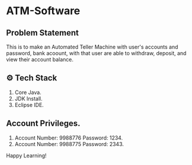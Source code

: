 # ATM-Software
## Problem Statement
This is to make an Automated Teller Machine with user's accounts and password, bank acoount, with that user are able to withdraw, deposit, and view their account balance.
## ⚙️ Tech Stack
1. Core Java.
2. JDK Install.
3. Eclipse IDE.
## Account Privileges.
1. Account Number: 9988776 Password: 1234.
2. Account Number: 9988775 Password: 2343.

Happy Learning!

